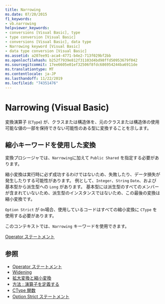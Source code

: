 ```yaml
---
title: Narrowing
ms.date: 07/20/2015
f1_keywords:
- vb.narrowing
helpviewer_keywords:
- conversions [Visual Basic], type
- type conversion [Visual Basic]
- conversions [Visual Basic], data type
- Narrowing keyword [Visual Basic]
- data type conversion [Visual Basic]
ms.assetid: a207ee91-aca4-4771-b4e2-713f029bf2bb
ms.openlocfilehash: b252f7939e812f31103d4bd98ffd50953679f042
ms.sourcegitcommit: 17ee6605e01ef32506f8fdc686954244ba6911de
ms.translationtype: MT
ms.contentlocale: ja-JP
ms.lasthandoff: 11/22/2019
ms.locfileid: "74351476"
---
```

# <a name="narrowing-visual-basic"></a>Narrowing (Visual Basic)
変換演算子 (`CType`) が、クラスまたは構造体を、元のクラスまたは構造体の使用可能な値の一部を保持できない可能性のある型に変換することを示します。  
  
## <a name="converting-with-the-narrowing-keyword"></a>縮小キーワードを使用した変換  
 変換プロシージャでは、`Narrowing`に加えて `Public Shared` を指定する必要があります。  
  
 縮小変換は実行時に必ず成功するわけではないため、失敗したり、データ損失が発生したりする可能性があります。 例として、`Integer`、`String` `Date`、および基本型から派生型への `Long` があります。 基本型には派生型のすべてのメンバーが含まれていないため、派生型のインスタンスではないため、この最後の変換は縮小変換です。  
  
 `Option Strict` が `On`場合、使用しているコードはすべての縮小変換に `CType` を使用する必要があります。  
  
 このコンテキストでは、`Narrowing` キーワードを使用できます。  
  
 [Operator ステートメント](../../../visual-basic/language-reference/statements/operator-statement.md)  
  
## <a name="see-also"></a>参照

- [Operator ステートメント](../../../visual-basic/language-reference/statements/operator-statement.md)
- [Widening](../../../visual-basic/language-reference/modifiers/widening.md)
- [拡大変換と縮小変換](../../../visual-basic/programming-guide/language-features/data-types/widening-and-narrowing-conversions.md)
- [方法 : 演算子を定義する](../../../visual-basic/programming-guide/language-features/procedures/how-to-define-an-operator.md)
- [CType 関数](../../../visual-basic/language-reference/functions/ctype-function.md)
- [Option Strict ステートメント](../../../visual-basic/language-reference/statements/option-strict-statement.md)
